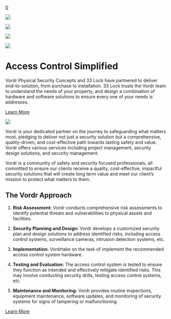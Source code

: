 [0](https://www.33lock.com/cart)

![](https://images.squarespace-cdn.com/content/v1/64864a0f6459c271adb893d5/359229fd-e5f0-40c7-bc0c-16921d7770d5/pexels-la-miko-3754595.jpg?format=2500w)

![](https://images.squarespace-cdn.com/content/v1/64864a0f6459c271adb893d5/ab9ba606-8d4a-4592-a639-f5aaca18dc22/Untitled+%281920+x+700+px%29+%281600+x+700+px%29+%281%29.png?format=2500w)

![](https://images.squarespace-cdn.com/content/v1/64864a0f6459c271adb893d5/38242856-4b01-4748-a234-9741fd325219/33+Lock+white+transparent+background+%282%29.png?format=2500w)

![](https://images.squarespace-cdn.com/content/v1/64864a0f6459c271adb893d5/55a378bf-46f3-4f9a-82fc-8472b1f21104/PIN+Codes+%282%29.png?format=2500w)

# **Access Control Simplified**

Vordr Physical Security Concepts and 33 Lock have partnered to deliver end-to-solution, from purchase to installation. 33 Lock trusts the Vordr team to understand the needs of your property, and design a combination of hardware and software solutions to ensure every one of your needs is addresses.

[Learn More](https://vordrpsc.com/)

![](https://images.squarespace-cdn.com/content/v1/64864a0f6459c271adb893d5/39770892-e759-48a2-a7e9-5300c2826286/Untitled+%281920+x+700+px%29.png?format=2500w)

Vordr is your dedicated partner on the journey to safeguarding what matters most, pledging to deliver not just a security solution but a comprehensive, quality-driven, and cost-effective path towards lasting safety and value. Vordr offers various services including project management, security design solutions, and security management.

Vordr is a community of safety and security focused professionals, all committed to ensure our clients receive a quality, cost-effective, impactful security solutions that will create long term value and meet our client’s mission to protect what matters to them.

## The Vordr Approach

1. **Risk Assessment:** Vordr conducts comprehensive risk assessments to identify potential threats and vulnerabilities to physical assets and facilities.

2. **Security Planning and Design:** Vordr develops a customized security plan and design solutions to address identified risks, including access control systems, surveillance cameras, intrusion detection systems, etc.

3. **Implementation:** Vordrtake on the task of implement the recommended access control system hardware.

4. **Testing and Evaluation:** The access control system is tested to ensure they function as intended and effectively mitigate identified risks. This may involve conducting security drills, testing access control systems, etc.

5. **Maintenance and Monitoring:** Vordr provides routine inspections, equipment maintenance, software updates, and monitoring of security systems for signs of tampering or malfunctioning.


[Learn More](https://vordrpsc.com/)